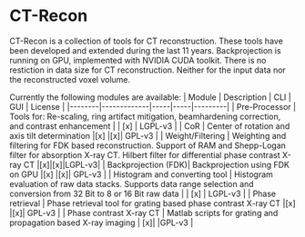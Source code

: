 # CT-Recon

CT-Recon is a collection of tools for CT reconstruction.
These tools have been developed and extended during the last 11 years.
Backprojection is running on GPU, implemented with NVIDIA CUDA toolkit.
There is no restiction in data size for CT reconstruction. 
Neither for the input data nor the reconstructed voxel volume.


Currently the following modules are available:
| Module | Description | CLI | GUI | License |
|--------|-------------|-----|-----|---------|
| Pre-Processor | Tools for: Re-scaling, ring artifact mitigation, beamhardening correction, and contrast enhancement |  | [x] | LGPL-v3 |
| CoR | Center of rotation and axis tilt determination |[x] |[x]| GPL-v3 |
| Weight/Filtering | Weighting and filtering for FDK based reconstruction. Support of RAM and Shepp-Logan filter for absorption X-ray CT. Hilbert filter for differential phase contrast X-ray CT |[x]|[x]|LGPL-v3|
| Backprojection (FDK)| Backprojection using FDK on GPU |[x] |[x]| GPL-v3 |
| Histogram and converting tool | Histogram evaluation of raw data stacks. Supports data range selection and conversion from 32 Bit to 8 or 16 Bit raw data | | [x] | LGPL-v3 |
| Phase retrieval | Phase retrieval tool for grating based phase contrast X-ray CT |[x] |[x]| GPL-v3 |
| Phase contrast X-ray CT | Matlab scripts for grating and propagation based X-ray imaging | [x]| |GPL-v3 |
